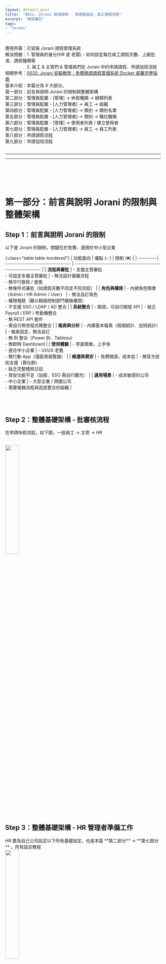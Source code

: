 ```yaml
---
layout: default_post
title:  "0021. Jorani 使用說明 - 管理員設定、員工請假流程"
excerpt: "資訊筆記"
tags: 
- "Jorani"
---
```


<div class="summary">
<br/>應用所需：已安裝 Jorani 請假管理系統
<br/>解決問題：1. 管理員的身分(HR 或 老闆) - 如何設定每位員工請假天數、上級批准、請假種類等
<br/>&emsp;&emsp;&emsp;&emsp;&emsp;2. 員工 & 主管們 & 管理員們在 Jorani 中的申請請假、申請加班流程
<br/>相關參考：<a href="https://gotoa1234.github.io/2025/10/25/1.html">0020. Jorani 安裝教學：免費開源請假管理系統 Docker 部署完整指南</a>
<br/>基本介紹：本篇分為 9 大部分。
<br/>第一部分：前言與說明 Jorani 的限制與整體架構
<br/>第二部分：管理員配置 - [管理] -> 休假種類 -> 總類列表
<br/>第三部分：管理員配置 - [人力管理者] -> 員工 -> 組織
<br/>第四部分：管理員配置 - [人力管理者] -> 類別 -> 類別名單
<br/>第五部分：管理員配置 - [人力管理者] -> 類別 -> 職位職稱
<br/>第六部分：管理員配置 - [管理] -> 使用者列表 / 建立使用者
<br/>第七部分：管理員配置 - [人力管理者] -> 員工 -> 員工列表
<br/>第八部分：申請請假流程 
<br/>第九部分：申請加班流程 
</div>

<div class="title">
    <br/><hr class="titleinner">
	<span></span>
	<hr class="titleinner"><br/>
</div>

<br/><br/>
<h1>第一部分：前言與說明 Jorani 的限制與整體架構</h1>

<h2>Step 1：前言與說明 Jorani 的限制</h2>
以下是 Jorani 的限制，關鍵在於免費、適用於中小型企業

{:class="table table-bordered"}
| 功能面向      | 優點 (✅)                            | 限制 (❌)                                                        |
| --------- | --------------------------------- | ------------------------------------------------------------- |
| **流程與審批** | - 支援主管審批<br>- 可設定多層主管審批           | - 無法設計複雜流程<br>- 無平行簽核 / 會簽<br>- 無條件式審批（如請假天數不同走不同流程）          |
| **角色與權限** | - 內建角色簡單（Admin / HR Admin / User） | - 無法自訂角色<br>- 權限粗糙（難以精細控制部門層級權限）<br>- 不支援 SSO / LDAP / AD 整合  |
| **系統整合**  | - 開源，可自行開發 API                    | - 缺乏 Payroll / ERP / 考勤機整合<br>- 無 REST API 套件<br>- 需自行修改程式碼整合 |
| **報表與分析** | - 內建基本報表（假期統計、加班統計）               | - 報表固定，無法自訂<br>- 無 BI 整合（Power BI、Tableau）<br>- 無即時 Dashboard |
| **使用體驗**  | - 界面簡單，上手快<br>- 適合中小企業            | - UI/UX 老舊<br>- 無行動 App（僅能用瀏覽器）                               |
| **維運與資安** | - 免費開源，成本低                        | - 無官方技術支援（靠社群）<br>- 缺乏完整稽核日誌<br>- 資安功能不足（加密、SSO 需自行擴充）        |
| **適用場景**  | - 成本敏感的公司<br>- 中小企業               | - 大型企業 / 跨國公司<br>- 需要複雜流程與高度整合的組織                             |

<br/><br/>


<h2>Step 2：整體基礎架構 - 批審核流程</h2>
在申請休假流程，如下圖，一般員工 -> 主管 -> HR 

<br/> <img src="/assets/image/Infomation/2025_11_01/047.png" alt="" width="30%" height="30%" />
<br/><br/>

<h2>Step 3：整體基礎架構 - HR 管理者準備工作</h2>
HR 要為自己公司設定以下所有基礎設定，也是本篇 **第二部分** -> **第七部分** ，所有設定教程 
<br/> <img src="/assets/image/Infomation/2025_11_01/048.png" alt="" width="30%" height="30%" />
<br/><br/>

<h2>Step 4：以管理員的身分登入開始</h2>
從第二部分開始，以 **管理員(HR)** 視角開始進行
<br/><br/>


 

<br/><br/>
<h1>第二部分：管理員配置 - [管理] -> 休假種類 -> 總類列表</h1>

<h2>Step 1：功能位置 & 說明</h2>
此功能是**請假系統一切的基礎**，要有請假類別才能成立整個請假管理
<br/>※每個假別的休假天數，要從 **合約** 與 **員工享有天數** 此 2 功能來設定，本篇後續部分都會說明

``` Markdown
休假種類：定義該企業提供員工可申請休假的種類
```

<br/>進入休假 -> 總類列表
<br/> <img src="/assets/image/Infomation/2025_11_01/001.png" alt="" width="50%" height="50%" />
<br/><br/>

<h2>Step 2：建立請假種類</h2>
預設只有**補休**，用於加班計數器使用，因此不能刪除，每間企業的狀況不同，可以依照需要自行建立，範例以台灣常見的請假類型建立
<br/>選擇 -> **建立請假種類**
<br/> <img src="/assets/image/Infomation/2025_11_01/006.png" alt="" width="50%" height="50%" />
<br/><br/>

<h2>Step 3：建立請假種類 - 建立所有資料</h2>
依序將所有資料補完

{:class="table table-bordered"}
| 名字      | 假別名稱 EX: 特休、陪產假、產假等等...     |
| Acronym   | 縮寫，用於企業內部的縮寫辨識，也可不填寫    |

<br/> <img src="/assets/image/Infomation/2025_11_01/007.png" alt="" width="50%" height="50%" />
<br/><br/>


<h2>Step 4：建立請假種類 - 參考台灣勞基法常見類型</h2>
2025 年，<a href="https://www.mol.gov.tw/1607/28162/28166/28218/28226/81499/post">台灣勞基法規則</a>參考後，整理如下：
<br/>※僅供參考，完整資訊請參考台灣政府勞基法規則

{:class="table table-bordered"}
| 補休 (compensate)	       | Jorani 預設，用於申請加班時的計數     |
| 特休 (paid leave)	       | 有薪水的休假，如年假     |
| 產假 (maternity leave)	 | 女性員工生產前後的休假  |
| 陪產假 (paternity leave) | 男性員工因配偶生產或育兒的休假  |
| 生理假 (menstrual leave) | 女性員工因生理期不適申請的假別    |
| 病假 (Sick leave)	       | 因疾病無法工作的假別  |
| 事假 (personal leave)	   | 因特殊事由申請的假別  |

<br/><br/>

<h2>Step 5：建立請假種類 - 完成結果示意</h2>
以下為範例說明用的請假種類，具體設定每間企業都不同。
<br/> <img src="/assets/image/Infomation/2025_11_01/008.png" alt="" width="50%" height="50%" />
<br/><br/>




<br/><br/>
<h1>第三部分：管理員配置 - [人力管理者] -> 員工 -> 組織</h1>

<h2>Step 1：功能位置 & 說明</h2>
只有擁有HR權限的使用者才可以修改組織架構，
<br/>※組織應符合自己的公司架構，會影響報表顯示、行事曆顯示，並且上級批准假單可以更直覺

``` Markdown
組織：定義該企業組織的架構，每個部門間的關係圖
```

<br/>進入人力管理者 -> 組織
<br/> <img src="/assets/image/Infomation/2025_11_01/002.png" alt="" width="50%" height="50%" />
<br/><br/>


<h2>Step 2：組織 - 初始為空</h2>
進入後初始為空(示意)
<br/> <img src="/assets/image/Infomation/2025_11_01/009_1.png" alt="" width="50%" height="50%" />
<br/><br/>

<h2>Step 3：組織 - 開始編輯</h2>
這邊的編輯方式是用滑鼠右鍵開始進行編輯
<br/> <img src="/assets/image/Infomation/2025_11_01/009_2.png" alt="" width="50%" height="50%" />
<br/><br/>

<h2>Step 4：組織 - 完成示意</h2>
完整編輯完成後，可能會有以下 **樹狀** 結構，範例拆了 6 個部門，最上級的為董事長，每個部門將主管、一般員工切割開來
<br/> <img src="/assets/image/Infomation/2025_11_01/010.png" alt="" width="50%" height="50%" />
<br/><br/>



<br/><br/>
<h1>第四部分：管理員配置 - [人力管理者] -> 類別 -> 類別名單</h1>

<h2>Step 1：功能位置 & 說明</h2>
只有擁有HR權限的使用者才可以修改類別名單，依照員工身分的不同有不一樣的合約
<br/>※一般公司可能會比照勞基法給予的休假天數

``` Markdown
類別：又名合約名單，定義企業與員工雇傭合同中，公司基於勞基法加上企業自身提供員工在此次契約中約定的休假享有天數
```

<br/>進入人力管理者 -> 類別 (英文名稱：Contract)
<br/> <img src="/assets/image/Infomation/2025_11_01/003.png" alt="" width="50%" height="50%" />
<br/><br/>


<h2>Step 2：類別 - 初始為空</h2>
進入後初始為空(示意)，需要建立企業對員工的初始合約，選擇建立類別
<br/> <img src="/assets/image/Infomation/2025_11_01/011.png" alt="" width="50%" height="50%" />
<br/><br/>

<h2>Step 3：類別 - 建立初始類別</h2>
開始依序補齊自己企業的所有合約類別

{:class="table table-bordered"}
| 1. 名字	    | 合約的名字，用於辨識  |
| 2. 起訖	    | 某些約聘的合約會用到(工讀生、一年一聘等等...)，大部分正職員工的契約不會用到此欄位 |
| 3. 預設類別	 | 若員工被分配到此合約，員工要請假時預設的請假類別(員工還是可以自行選擇，這裡只是預設值)  |

<br/> <img src="/assets/image/Infomation/2025_11_01/012.png" alt="" width="50%" height="50%" />
<br/><br/>

<h2>Step 4：類別 - 設定享有天數</h2>
這邊範例使用了三種合約，接著要對合約設定可休假天數，因此還需繼續編輯，如圖選擇 **享有天數**
<br/> <img src="/assets/image/Infomation/2025_11_01/013.png" alt="" width="50%" height="50%" />
<br/><br/>


<h2>Step 5：類別 - 設定享有天數 - 添加</h2>
進入後每個合約預設都是空，要選擇 **外加**
<br/> <img src="/assets/image/Infomation/2025_11_01/014.png" alt="" width="50%" height="50%" />
<br/><br/>


<h2>Step 6：類別 - 設定享有天數 - 設定特休</h2>
依照勞基法規定，員工初始第一年度會有 7 天特休
<br/>※更進階的用法 HR 可以先把每年度正職的特休天數配置好，每年替換員工該年度的對應特休天數
<br/> <img src="/assets/image/Infomation/2025_11_01/015.png" alt="" width="50%" height="50%" />
<br/><br/>


<h2>Step 7：類別 - 設定享有天數 - 設定完成</h2>
天數設定完成後，在此合約內可以檢視到在 **時間段** 中的可享休假天數
<br/> <img src="/assets/image/Infomation/2025_11_01/016.png" alt="" width="50%" height="50%" />
<br/><br/>





<br/><br/>
<h1>第五部分：管理員配置 - [人力管理者] -> 類別 -> 職位職稱</h1>

<h2>Step 1：功能位置 & 說明</h2>
只有擁有HR權限的使用者才可以修改職位職稱，用於 **辨識** 員工於企業內部的職等顯示
<br/>※每間企業都會不相同，因此公司 HR 應依照自己企業的內容配置

``` Markdown
職位職稱：每間企業分配的職位職稱，依照等級而劃分，會影響報表的分類顯示結果
```

<br/>進入人力管理者 -> 類別 -> 職位職稱
<br/> <img src="/assets/image/Infomation/2025_11_01/004.png" alt="" width="50%" height="50%" />
<br/><br/>



<h2>Step 2：職位職稱 - 初始為空</h2>
進入後初始為空(示意)，需要依照企業部門、職等定義所有職稱，選擇 **建立職稱**
<br/> <img src="/assets/image/Infomation/2025_11_01/017.png" alt="" width="50%" height="50%" />
<br/><br/>

<h2>Step 3：職位職稱 - 建立初始職稱</h2>
職稱為辨識用，將會影響報表，不同的員工，可能會用到相同的職稱
<br/>想要檢視部門特定職等的員工時，顯示報表很實用
<br/> <img src="/assets/image/Infomation/2025_11_01/018.png" alt="" width="50%" height="50%" />
<br/><br/>

<h2>Step 4：職位職稱 - 建立完成示意</h2>
這邊 Demo 展示，依照 **組織** 架構下，設定 **主管職**、**一般員工** 職等
<br/> <img src="/assets/image/Infomation/2025_11_01/019.png" alt="" width="50%" height="50%" />
<br/><br/>




<br/><br/>
<h1>第六部分：管理員配置 - [管理] -> 使用者列表 / 建立使用者</h1>

<h2>Step 1：功能位置 & 說明</h2>
上述的所有基礎架構都配置完成後，可以開始使用 **Jorani 請假系統**，為每一位員工建立帳號
<br/>※嚴格來說老闆(老闆的秘書)也是員工之一，但角色應為 admin 便於隨時想看所有員工的資料

``` Markdown
使用者：企業內的所有員工
```

<br/>管理 -> 使用者列表 (如果選擇建立使用者直接跳到 Step 3： 步驟)
<br/> <img src="/assets/image/Infomation/2025_11_01/005.png" alt="" width="50%" height="50%" />
<br/><br/>


<h2>Step 2：使用者列表 - 初始為 1 筆</h2>
預設會只有 1 筆 bbalet，建議改為 HR Manager
<br/>選擇 **建立使用者** 依序將公司所有員工添加完成
<br/> <img src="/assets/image/Infomation/2025_11_01/020.png" alt="" width="50%" height="50%" />
<br/><br/>

<h2>Step 3：使用者列表 - 建議使用者</h2>
以下是建立使用者相關欄位，HR 應為公司所有員工補完

{:class="table table-bordered"}
| 01. 名	    | 名字  |
| 02. 姓	    | 姓氏 |
| 03. 登陸	| 登入請假系統時要輸入的帳號，建議用 **英文** |
| 04. Email	| 必填欄位，當申請假單 **審核通過/拒絕** 時，可以收到信件通知 |
| 05. 管理者	| 重要，這個欄位為允許該位員工休假的批審者 |
| 06. 角色	| 除了 HR、老闆 等最高等級的員工外，應都設為 User ，包含所有主管，主管只有批准的權限使用 User 即可 |
| 07. 事業體	| 對應組織的所屬，此配置會影響報表統計顯示 |
| 08. 職稱	| 對應職稱的對應，此配置會影響報表統計顯示 |
| 09. 到職日	| 該員工到職日，用於核算薪資與分配享有特休日的考據 |
| 10. 內部/公司識別碼	| 該公司的員工編號，通常與出缺勤打卡系統匹配 |
| 11. 語言	| 預設該員工登入考勤系統時顯示的文字，通常員工可以自己後續更改 |
| 12. 時間區 | 依照員工所屬區域劃分時間區 |

<br/> <img src="/assets/image/Infomation/2025_11_01/021.png" alt="" width="50%" height="50%" />
<br/><br/>


<h2>Step 4：使用者列表 - 建立完成示意</h2>
Demo 為每個部門都配置 1 名主管 + 1名員工，便於展示申請休假批准
<br/> <img src="/assets/image/Infomation/2025_11_01/022.png" alt="" width="50%" height="50%" />
<br/><br/>


<br/><br/>
<h1>第七部分：管理員配置 - [人力管理者] -> 員工 -> 員工列表</h1>

<h2>Step 1：功能位置 & 說明</h2>
當建立完員工後，可以到此功能為每位員工設定各自的休假享有天數，因為每位員工入職的時間不同
<br/>人力管理者 -> 員工 -> 員工列表
<br/> <img src="/assets/image/Infomation/2025_11_01/023.png" alt="" width="50%" height="50%" />
<br/><br/>


<h2>Step 2：員工列表 - 如何設定特定員工享有休假天數</h2>
進入員工列表後，選擇一筆員工
<br/> <img src="/assets/image/Infomation/2025_11_01/024.png" alt="" width="50%" height="50%" />
<br/><br/>


<h2>Step 3：員工列表 - 彈出功能表</h2>
這時選擇享有天數
<br/> <img src="/assets/image/Infomation/2025_11_01/025.png" alt="" width="50%" height="50%" />
<br/><br/>


<h2>Step 4：員工列表 - 享有天數列表</h2>
進入後會看到該位員工已設定資料
<br/> <img src="/assets/image/Infomation/2025_11_01/026.png" alt="" width="50%" height="50%" />
<br/><br/>

<h2>Step 5：員工列表 - 假設入值第 2 年</h2>
我們假定該員工入職第 2 年，要為其而外設定 3 天的特休，可以如圖配置，該年度額外 3 天
<br/> <img src="/assets/image/Infomation/2025_11_01/027.png" alt="" width="50%" height="50%" />
<br/><br/>

<h2>Step 6：員工列表 - 設定完成</h2>
該位員工，今年度(2025年)，就將會有 **合約7天** + **額外配置3天** 共 10 天特休
<br/>

``` Markdown
這是一種設定方式，也可以從合約建立好所有年份的特休天數，然後每年替換所有員工的資料
因此 Jorani 適合於小型企業，若人數破百應找尋找其他方案
```

<br/> <img src="/assets/image/Infomation/2025_11_01/028.png" alt="" width="50%" height="50%" />
<br/><br/>




<br/><br/>
<h1>第八部分：申請請假流程</h1>

<h2>Step 1：一般員工 - 登入後</h2>
我們使用一般員工的帳號登入 (角色 : user)
<br/>登入後，選擇 申請 -> 休假 -> 申請一個休假
<br/> <img src="/assets/image/Infomation/2025_11_01/029.png" alt="" width="50%" height="50%" />
<br/><br/>

<h2>Step 2：一般員工 - 申請休假</h2>
假設員工要申請，可以依照時段申請，目前 Jorain 有設定上的限制，關於時數對應如下：

{:class="table table-bordered"}
| 時段    | 數值 | 
| ---    | --- |
| 全天    | 1.0 |
| 半天    | 0.5 |

<br/>並且每個請假的時段會為 ■ 
<br/>
<br/>※因此工時如果一天工時 8 小時轉換數值應為下：

{:class="table table-bordered"}
| 時段(Hour)    | 數值 | 
| ---    | --- |
| 1    | 0.125 |
| 2    | 0.25 |
| 3    | 0.375 |
| 4    | 0.5 |
| 5    | 0.625 |
| 6    | 0.75 |
| 7    | 0.875 |
| 8    | 1.0 |

<br/> <img src="/assets/image/Infomation/2025_11_01/030.png" alt="" width="50%" height="50%" />
<br/><br/>

<h2>Step 3：一般員工 - 櫃台檢視</h2>
登入者可以檢視自己當前的休假天數，選擇 申請 -> 休假 -> 櫃台
<br/> <img src="/assets/image/Infomation/2025_11_01/037.png" alt="" width="50%" height="50%" />
<br/>
<br/>可以看到自己當前的 **享有天數**
<br/> <img src="/assets/image/Infomation/2025_11_01/038.png" alt="" width="50%" height="50%" />
<br/><br/>


<h2>Step 4：一般員工 - 說明申請與計畫</h2>
申請休假可以選擇 **申請**，**計畫**，計畫並不會真的送出，只會放在該員工的待請清單中
<br/>差異整理(以下主管為批准人員)：

{:class="table table-bordered"}
| 項目   | 計畫 (Planned) | 要求 (Requested)
| ---    | --- |
| 通知主管   | 不發送電子郵件 | 發送電子郵件通知
| 需要審核   | 預設不需要主管審核 | 預設需要主管審核
| 主管檢視   | 預設不出現在主管的待審清單 | 預設檢視
| 可修改性   | 員工可以修改 | 提交後員工無法修改
| 用途   | 暫時規劃、不確定的請假 | 正式申請、確定的請假

<br/> <img src="/assets/image/Infomation/2025_11_01/031.png" alt="" width="50%" height="50%" />
<br/><br/>

<h2>Step 5：批審人員 - 登入</h2>
每個員工都會有對應的批准人員，通常是直屬主管，我們使用主管的帳號進行登入
<br/>登入後會出現**批准筆數** 
<br/>※該位員工只有 1 筆請求，因此為 1
<br/> <img src="/assets/image/Infomation/2025_11_01/032.png" alt="" width="50%" height="50%" />
<br/><br/>

<h2>Step 6：批審人員 - 批准</h2>
若帳號有被分派批審人員，就會有批准的欄位
<br/>批准 -> 休假
<br/> <img src="/assets/image/Infomation/2025_11_01/033.png" alt="" width="50%" height="50%" />
<br/><br/>

<h2>Step 7：批審人員 - 批准清單</h2>
這時批審人員就可以進行批准，**打勾** 表示接受申請

{:class="table table-bordered"}
| 圖案   | 項目 |
| ---    | --- |
| √   | 批准休假 |
| ×   | 拒絕休假 |
| 眼睛   | 檢視這筆假單請假內容 |
| 時間   | 整理列表檢視 |

<br/> <img src="/assets/image/Infomation/2025_11_01/034.png" alt="" width="50%" height="50%" />
<br/><br/>

<h2>Step 8：批審人員 - 部屬行事曆</h2>
身為主管(批准人員)，會想知道部屬們的請假狀況，這時可以選擇**部屬行事曆**
<br/> <img src="/assets/image/Infomation/2025_11_01/035.png" alt="" width="50%" height="50%" />
<br/><br/>

<h2>Step 9：批審人員 - 部屬行事曆狀況</h2>
進入後可以以主管的視角，看到底下的員工已申請休假的狀況，來進行人力調配
<br/> <img src="/assets/image/Infomation/2025_11_01/036.png" alt="" width="50%" height="50%" />
<br/><br/>



<br/><br/>
<h1>第九部分：申請加班流程</h1>

<h2>Step 1：一般員工 - 登入後</h2>
我們使用一般員工的帳號登入 (角色 : user)
<br/>登入後，選擇 申請 -> 加班 -> OT工作列表
<br/> <img src="/assets/image/Infomation/2025_11_01/039.png" alt="" width="50%" height="50%" />
<br/><br/>

<h2>Step 2：一般員工 - 申請加班列表</h2>
進入後，會顯示登入者的所有申請加班清單，目前尚未有
<br/>選擇 -> 新申請
<br/> <img src="/assets/image/Infomation/2025_11_01/040.png" alt="" width="50%" height="50%" />
<br/><br/>

<h2>Step 3：一般員工 - 申請加班</h2>
同休假，有 **計畫**,**請求** ，規則可參考上方
<br/> <img src="/assets/image/Infomation/2025_11_01/041.png" alt="" width="50%" height="50%" />
<br/><br/>

<h2>Step 4：一般員工 - 申請加班完成</h2>
建立加班單完成後，會出現在列表中
<br/> <img src="/assets/image/Infomation/2025_11_01/042.png" alt="" width="50%" height="50%" />
<br/><br/>


<h2>Step 5：批審人員 - 登入</h2>
主管(批准人員)，接著可以為自己的部屬進行批審加班
<br/>選擇批准 -> 批准 -> 加班
<br/> <img src="/assets/image/Infomation/2025_11_01/043.png" alt="" width="50%" height="50%" />
<br/><br/>

<h2>Step 6：批審人員 - 批准清單</h2>
這時批審人員就可以進行批准，**打勾** 表示接受申請

{:class="table table-bordered"}
| 圖案   | 項目 |
| ---    | --- |
| √   | 批准加班申請 |
| ×   | 拒絕加班申請 |
| 眼睛   | 檢視這筆加班單內容 |

<br/>加班單申請通過後，預設會為該員工 **增加補休時數**，如果要變為加班費，可以額外處理
<br/>※不紀錄該筆補休，轉換為金錢，不計入系統中
<br/> <img src="/assets/image/Infomation/2025_11_01/044.png" alt="" width="50%" height="50%" />
<br/><br/>


<h2>Step 7：批審人員 & 管理員 - 檢視公司成員加班單</h2>
如果管理人員、主管(批審人員)，想要檢視成員的加班申請
<br/>登入 -> 人力管理者 -> 報告 -> 加價平均值 (Jorani 翻譯名稱)
<br/> <img src="/assets/image/Infomation/2025_11_01/045.png" alt="" width="50%" height="50%" />
<br/><br/>



<h2>Step 8：批審人員 & 管理員 - 檢視公司成員加班單</h2>
可以觀察到補休的地方即為該名員工的加班時數
<br/> <img src="/assets/image/Infomation/2025_11_01/046.png" alt="" width="50%" height="50%" />
<br/><br/>




